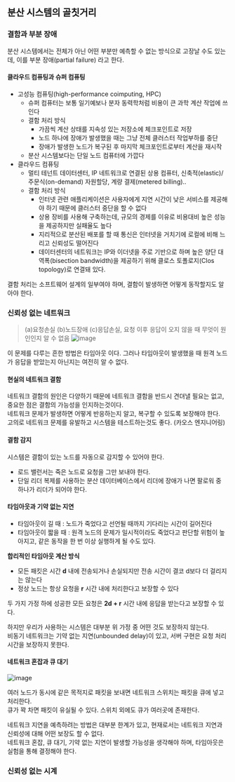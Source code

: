 ## 분산 시스템의 골칫거리

### 결함과 부분 장애

분산 시스템에서는 전체가 아닌 어떤 부분만 예측할 수 없는 방식으로 고장날 수도 있는데, 이를 부분 장애(partial failure) 라고 한다. 

#### 클라우드 컴퓨팅과 슈퍼 컴퓨팅

- 고성능 컴퓨팅(high-performance coimputing, HPC)
  - 슈퍼 컴퓨터는 보통 일기예보나 분자 동력학처럼 비용이 큰 과학 계산 작업에 쓰인다
  - 결함 처리 방식
    - 가끔씩 계산 상태를 지속성 있는 저장소에 체크포인트로 저장
    - 노드 하나에 장애가 발생했을 때는 그냥 전체 클러스터 작업부하를 중단
    - 장애가 발생한 노드가 복구된 후 마지막 체크포인트로부터 계산을 재시작
  - 분산 시스템보다는 단일 노드 컴퓨터에 가깝다
- 클라우드 컴퓨팅
  - 멀티 테넌트 데이터센터, IP 네트워크로 연결된 상용 컴퓨터, 신축적(elastic)/주문식(on-demand) 자원할당, 계량 결제(metered billing)..
  - 결함 처리 방식
    - 인터넷 관련 애플리케이션은 사용자에게 지연 시간이 낮은 서비스를 제공해야 하기 때문에 클러스터 중단을 할 수 없다
    - 상용 장비를 사용해 구축하는데, 규모의 경제를 이유로 비용대비 높은 성능을 제공하지만 실패율도 높다
    - 지리적으로 분산된 배포를 할 때 통신은 인터넷을 거치기에 로컬에 비해 느리고 신뢰성도 떨어진다  
    - 데이터센터의 네트워크는 IP와 이더넷을 주로 기반으로 하며 높은 양단 대역폭(bisection bandwidth)을 제공하기 위해 클로스 토폴로지(Clos topology)로 연결돼 있다.

결함 처리는 소프트웨어 설계의 일부여야 하며, 결함이 발생하면 어떻게 동작할지도 알아야 한다.

### 신뢰성 없는 네트워크

> (a)요청손실 (b)노드장애 (c)응답손실, 요청 이후 응답이 오지 않을 때 무엇이 원인인지 알 수 없음
![image](https://github.com/rachel5004/23-11-DesigningDataIntensiveApplications/assets/75432228/4795ed77-1fd0-41b3-bc26-c27d48c71500)

이 문제를 다루는 흔한 방법은 타임아웃 이다. 그러나 타임아웃이 발생했을 때 원격 노드가 응답을 받았는지 아닌지는 여전히 알 수 없다.


#### 현실의 네트워크 결함

네트워크 결함의 원인은 다양하기 때문에 네트워크 결함을 반드시 견뎌낼 필요는 없고, 중요한 점은 결함의 가능성을 인지하는것이다.<br>
네트워크 문제가 발생하면 어떻게 반응하는지 알고, 복구할 수 있도록 보장해야 한다.<br>
고의로 네트워크 문제를 유발하고 시스템을 테스트하는것도 좋다. (카오스 엔지니어링)

#### 결함 감지

시스템은 결함이 있는 노드를 자동으로 감지할 수 있어야 한다.

- 로드 밸런서는 죽은 노드로 요청을 그만 보내야 한다.
- 단일 리더 복제를 사용하는 분산 데이터베이스에서 리더에 장애가 나면 팔로워 중 하나가 리더가 되어야 한다.


#### 타임아웃과 기약 없는 지연

- 타임아웃이 길 때 : 노드가 죽었다고 선언될 때까지 기다리는 시간이 길어진다
- 타임아웃이 짧을 때 : 원격 노드의 문제가 일시적이라도 죽었다고 판단할 위험이 높아지고, 같은 동작을 한 번 이상 실행하게 될 수도 있다.

**합리적인 타임아웃 계산 방식**  

- 모든 패킷은 시간 **d** 내에 전송되거나 손실되지만 전송 시간이 결코 d보다 더 걸리지는 않는다
- 정상 노드는 항상 요청을 **r** 시간 내에 처리한다고 보장할 수 있다

두 가지 가정 하에 성공한 모든 요청은 **2d + r** 시간 내에 응답을 받는다고 보장할 수 있다.

하지만 우리가 사용하는 시스템은 대부분 위 가정 중 어떤 것도 보장하지 않는다.<br>
비동기 네트워크는 기약 없는 지연(unbounded delay)이 있고, 서버 구현은 요청 처리 시간을 보장하지 못한다.

#### 네트워크 혼잡과 큐 대기

![image](https://github.com/rachel5004/23-11-DesigningDataIntensiveApplications/assets/75432228/410c3eda-933f-48f0-abfe-bfacab3dd476)


여러 노드가 동시에 같은 목적지로 패킷을 보내면 네트워크 스위치는 패킷을 큐에 넣고 처리한다.<br>
큐가 꽉 차면 패킷이 유실될 수 있다. 스위치 외에도 큐가 여러곳에 존재한다.

네트워크 지연을 예측하려는 방법은 대부분 한계가 있고, 현재로서는 네트워크 지연과 신뢰성에 대해 어떤 보장도 할 수 없다.<br>
네트워크 혼잡, 큐 대기, 기약 없는 지연이 발생할 가능성을 생각해야 하며, 타임아웃은 실험을 통해 결정해야 한다.


### 신뢰성 없는 시계

